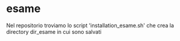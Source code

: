# esame
Nel repositorio troviamo lo script 'installation_esame.sh' che crea la directory dir_esame in cui sono salvati 
